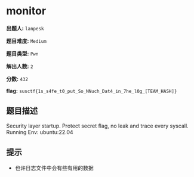 
# monitor

**出题人:** `lanpesk`

**题目难度:** `Medium`

**题目类型:** `Pwn`

**解出人数:** `2`

**分数:** `432`

**flag:** `susctf{1s_s4fe_t0_put_So_NNuch_Dat4_in_7he_l0g_[TEAM_HASH]}`

## 题目描述

Security layer startup. Protect secret flag, no leak and trace every syscall.
Running Env: ubuntu:22.04


## 提示

- 也许日志文件中会有些有用的数据

            